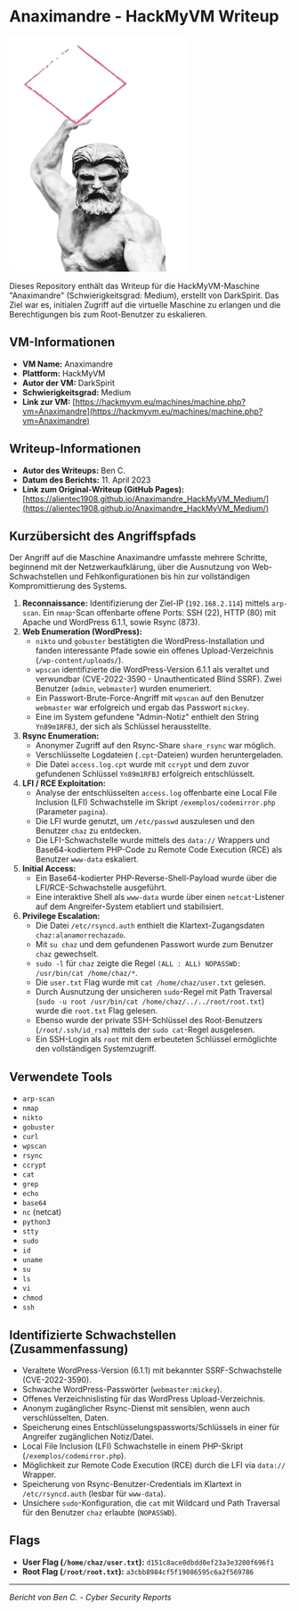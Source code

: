 # Anaximandre - HackMyVM Writeup

![Anaximandre VM Icon](Anaximandre.png)

Dieses Repository enthält das Writeup für die HackMyVM-Maschine "Anaximandre" (Schwierigkeitsgrad: Medium), erstellt von DarkSpirit. Das Ziel war es, initialen Zugriff auf die virtuelle Maschine zu erlangen und die Berechtigungen bis zum Root-Benutzer zu eskalieren.

## VM-Informationen

*   **VM Name:** Anaximandre
*   **Plattform:** HackMyVM
*   **Autor der VM:** DarkSpirit
*   **Schwierigkeitsgrad:** Medium
*   **Link zur VM:** [https://hackmyvm.eu/machines/machine.php?vm=Anaximandre](https://hackmyvm.eu/machines/machine.php?vm=Anaximandre)

## Writeup-Informationen

*   **Autor des Writeups:** Ben C.
*   **Datum des Berichts:** 11. April 2023
*   **Link zum Original-Writeup (GitHub Pages):** [https://alientec1908.github.io/Anaximandre_HackMyVM_Medium/](https://alientec1908.github.io/Anaximandre_HackMyVM_Medium/)

## Kurzübersicht des Angriffspfads

Der Angriff auf die Maschine Anaximandre umfasste mehrere Schritte, beginnend mit der Netzwerkaufklärung, über die Ausnutzung von Web-Schwachstellen und Fehlkonfigurationen bis hin zur vollständigen Kompromittierung des Systems.

1.  **Reconnaissance:** Identifizierung der Ziel-IP (`192.168.2.114`) mittels `arp-scan`. Ein `nmap`-Scan offenbarte offene Ports: SSH (22), HTTP (80) mit Apache und WordPress 6.1.1, sowie Rsync (873).
2.  **Web Enumeration (WordPress):**
    *   `nikto` und `gobuster` bestätigten die WordPress-Installation und fanden interessante Pfade sowie ein offenes Upload-Verzeichnis (`/wp-content/uploads/`).
    *   `wpscan` identifizierte die WordPress-Version 6.1.1 als veraltet und verwundbar (CVE-2022-3590 - Unauthenticated Blind SSRF). Zwei Benutzer (`admin`, `webmaster`) wurden enumeriert.
    *   Ein Passwort-Brute-Force-Angriff mit `wpscan` auf den Benutzer `webmaster` war erfolgreich und ergab das Passwort `mickey`.
    *   Eine im System gefundene "Admin-Notiz" enthielt den String `Yn89m1RFBJ`, der sich als Schlüssel herausstellte.
3.  **Rsync Enumeration:**
    *   Anonymer Zugriff auf den Rsync-Share `share_rsync` war möglich.
    *   Verschlüsselte Logdateien (`.cpt`-Dateien) wurden heruntergeladen.
    *   Die Datei `access.log.cpt` wurde mit `ccrypt` und dem zuvor gefundenen Schlüssel `Yn89m1RFBJ` erfolgreich entschlüsselt.
4.  **LFI / RCE Exploitation:**
    *   Analyse der entschlüsselten `access.log` offenbarte eine Local File Inclusion (LFI) Schwachstelle im Skript `/exemplos/codemirror.php` (Parameter `pagina`).
    *   Die LFI wurde genutzt, um `/etc/passwd` auszulesen und den Benutzer `chaz` zu entdecken.
    *   Die LFI-Schwachstelle wurde mittels des `data://` Wrappers und Base64-kodiertem PHP-Code zu Remote Code Execution (RCE) als Benutzer `www-data` eskaliert.
5.  **Initial Access:**
    *   Ein Base64-kodierter PHP-Reverse-Shell-Payload wurde über die LFI/RCE-Schwachstelle ausgeführt.
    *   Eine interaktive Shell als `www-data` wurde über einen `netcat`-Listener auf dem Angreifer-System etabliert und stabilisiert.
6.  **Privilege Escalation:**
    *   Die Datei `/etc/rsyncd.auth` enthielt die Klartext-Zugangsdaten `chaz:alanamorrechazado`.
    *   Mit `su chaz` und dem gefundenen Passwort wurde zum Benutzer `chaz` gewechselt.
    *   `sudo -l` für `chaz` zeigte die Regel `(ALL : ALL) NOPASSWD: /usr/bin/cat /home/chaz/*`.
    *   Die `user.txt` Flag wurde mit `cat /home/chaz/user.txt` gelesen.
    *   Durch Ausnutzung der unsicheren `sudo`-Regel mit Path Traversal (`sudo -u root /usr/bin/cat /home/chaz/../../root/root.txt`) wurde die `root.txt` Flag gelesen.
    *   Ebenso wurde der private SSH-Schlüssel des Root-Benutzers (`/root/.ssh/id_rsa`) mittels der `sudo cat`-Regel ausgelesen.
    *   Ein SSH-Login als `root` mit dem erbeuteten Schlüssel ermöglichte den vollständigen Systemzugriff.

## Verwendete Tools

*   `arp-scan`
*   `nmap`
*   `nikto`
*   `gobuster`
*   `curl`
*   `wpscan`
*   `rsync`
*   `ccrypt`
*   `cat`
*   `grep`
*   `echo`
*   `base64`
*   `nc` (netcat)
*   `python3`
*   `stty`
*   `sudo`
*   `id`
*   `uname`
*   `su`
*   `ls`
*   `vi`
*   `chmod`
*   `ssh`

## Identifizierte Schwachstellen (Zusammenfassung)

*   Veraltete WordPress-Version (6.1.1) mit bekannter SSRF-Schwachstelle (CVE-2022-3590).
*   Schwache WordPress-Passwörter (`webmaster:mickey`).
*   Offenes Verzeichnislisting für das WordPress Upload-Verzeichnis.
*   Anonym zugänglicher Rsync-Dienst mit sensiblen, wenn auch verschlüsselten, Daten.
*   Speicherung eines Entschlüsselungspassworts/Schlüssels in einer für Angreifer zugänglichen Notiz/Datei.
*   Local File Inclusion (LFI) Schwachstelle in einem PHP-Skript (`/exemplos/codemirror.php`).
*   Möglichkeit zur Remote Code Execution (RCE) durch die LFI via `data://` Wrapper.
*   Speicherung von Rsync-Benutzer-Credentials im Klartext in `/etc/rsyncd.auth` (lesbar für `www-data`).
*   Unsichere `sudo`-Konfiguration, die `cat` mit Wildcard und Path Traversal für den Benutzer `chaz` erlaubte (`NOPASSWD`).

## Flags

*   **User Flag (`/home/chaz/user.txt`):** `d151c8ace0dbdd0ef23a3e3200f696f1`
*   **Root Flag (`/root/root.txt`):** `a3cbb8984cf5f19086595c6a2f569786`

---
*Bericht von Ben C. - Cyber Security Reports*
